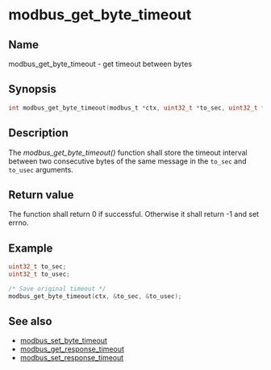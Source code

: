 # modbus_get_byte_timeout

## Name

modbus_get_byte_timeout - get timeout between bytes

## Synopsis

```c
int modbus_get_byte_timeout(modbus_t *ctx, uint32_t *to_sec, uint32_t *to_usec);
```

## Description

The *modbus_get_byte_timeout()* function shall store the timeout interval
between two consecutive bytes of the same message in the `to_sec` and `to_usec`
arguments.

## Return value

The function shall return 0 if successful. Otherwise it shall return -1 and set
errno.

## Example

```c
uint32_t to_sec;
uint32_t to_usec;

/* Save original timeout */
modbus_get_byte_timeout(ctx, &to_sec, &to_usec);
```

## See also

- [modbus_set_byte_timeout](modbus_set_byte_timeout)
- [modbus_get_response_timeout](modbus_get_response_timeout)
- [modbus_set_response_timeout](modbus_set_response_timeout)
